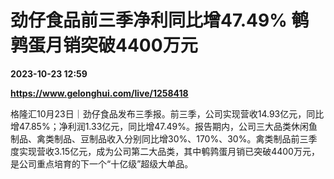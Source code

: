 # 劲仔食品前三季净利同比增47.49% 鹌鹑蛋月销突破4400万元

**2023-10-23 12:59**

**https://www.gelonghui.com/live/1258418**

格隆汇10月23日｜劲仔食品发布三季报。前三季，公司实现营收14.93亿元，同比增47.85%；净利润1.33亿元，同比增47.49%。报告期内，公司三大品类休闲鱼制品、禽类制品、豆制品收入分别同比增30%、170%、30%。禽类制品前三季度实现营收3.15亿元，成为公司第二大品类，其中鹌鹑蛋月销已突破4400万元，是公司重点培育的下一个“十亿级”超级大单品。